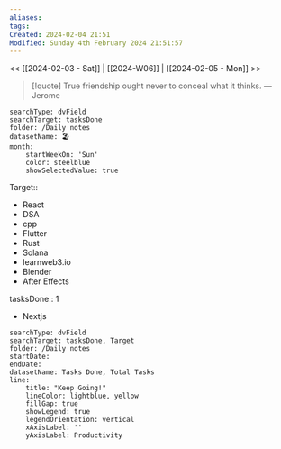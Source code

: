 ```yaml
---
aliases: 
tags: 
Created: 2024-02-04 21:51
Modified: Sunday 4th February 2024 21:51:57
---
```

<< [[2024-02-03 - Sat]] | [[2024-W06]] | [[2024-02-05 - Mon]] >>


> [!quote] True friendship ought never to conceal what it thinks.
> — Jerome


```tracker
searchType: dvField
searchTarget: tasksDone
folder: /Daily notes 
datasetName: 🏖️
month:
	startWeekOn: 'Sun'
	color: steelblue
	showSelectedValue: true 
```


Target:: 
- React
- DSA
- cpp
- Flutter
- Rust
- Solana
- learnweb3.io
- Blender
- After Effects

tasksDone:: 1
- Nextjs


```tracker
searchType: dvField
searchTarget: tasksDone, Target
folder: /Daily notes 
startDate:
endDate:
datasetName: Tasks Done, Total Tasks
line:
    title: "Keep Going!"
    lineColor: lightblue, yellow
    fillGap: true
    showLegend: true
    legendOrientation: vertical
    xAxisLabel: ''
    yAxisLabel: Productivity
```

